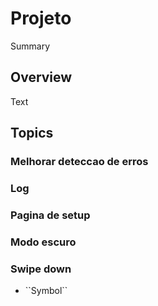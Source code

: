 # Projeto

<!--@START_MENU_TOKEN@-->Summary<!--@END_MENU_TOKEN@-->

## Overview

<!--@START_MENU_TOKEN@-->Text<!--@END_MENU_TOKEN@-->

## Topics
### Melhorar deteccao de erros
### Log
### Pagina de setup
### Modo escuro 
### Swipe down 

- <!--@START_MENU_TOKEN@-->``Symbol``<!--@END_MENU_TOKEN@-->
